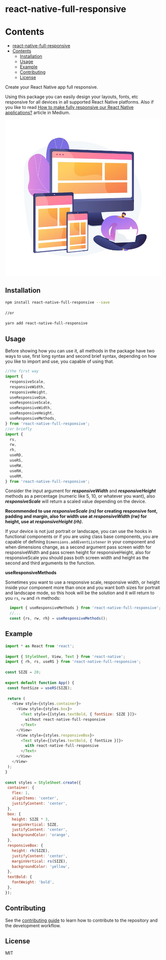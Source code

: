 # react-native-full-responsive

# Contents
- [react-native-full-responsive](#react-native-full-responsive)
- [Contents](#contents)
  - [Installation](#installation)
  - [Usage](#usage)
  - [Example](#example)
  - [Contributing](#contributing)
  - [License](#license)

Create your React Native app full responsive.

Using this package you can easily design your layouts, fonts, etc responsive for all devices in all supported React Native platforms.
Also if you like to read [How to make fully responsive our React Native applications?](https://medium.com/@hpousty/how-to-make-full-responsive-our-react-native-applications-9adaf26c11b1) article in Medium.

<p align="center">
  <img src="./baner.jpg" />
</p>

## Installation

```sh
npm install react-native-full-responsive --save

//or

yarn add react-native-full-responsive
```

## Usage
Before showing how you can use it, all methods in the package have two ways to use, first long syntax and second brief syntax, depending on how you like to import and use, you capable of using that.

```js
//the first way
import {
  responsiveScale,
  responsiveWidth,
  responsiveHeight,
  useResponsiveDim,
  useResponsiveScale,
  useResponsiveWidth,
  useResponsiveHeight,
  useResponsiveMethods,
} from 'react-native-full-responsive';
//or briefly
import {
  rs,
  rw,
  rh,
  useRD,
  useRS,
  useRW,
  useRH,
  useRM,
} from 'react-native-full-responsive';
```
Consider the input argument for ***responsiveWidth*** and ***responsiveHeight*** methods as a percentage (numeric like 5, 10, or whatever you want), also ***responsiveScale*** will return a scaled value depending on the device.

**Recommended to use *responsiveScale (rs)* for creating responsive font, padding and margin, also for width use at *responsiveWidth (rw)* for height, use at *responsiveHeight (rh)*.**

If your device is not just portrait or landscape, you can use the hooks in functional components or if you are using class base components, you are capable of defining ```Dimensions.addEventListener``` in your component and when dimensions change, as a second argument pass screen width for responsiveWidth and pass screen height for responsiveHeight, also for responsiveScale you should pass both screen width and height as the second and third arguments to the function.

**useResponsiveMethods**

Sometimes you want to use a responsive scale, responsive width, or height inside your component more than once and you want both sizes for portrait and landscape mode, so this hook will be the solution and it will return to you `rs`, `rw` and `rh` methods:

```ts
  import { useResponsiveMethods } from 'react-native-full-responsive'; //or useRM
  //...
  const {rs, rw, rh} = useResponsiveMethods();
```
## Example

 ```js
import * as React from 'react';

import { StyleSheet, View, Text } from 'react-native';
import { rh, rs, useRS } from 'react-native-full-responsive';

const SIZE = 20;

export default function App() {
  const fontSize = useRS(SIZE);

  return (
    <View style={styles.container}>
      <View style={styles.box}>
        <Text style={[styles.textBold, { fontSize: SIZE }]}>
          without react-native-full-responsive
        </Text>
      </View>
      <View style={styles.responsiveBox}>
        <Text style={[styles.textBold, { fontSize }]}>
          with react-native-full-responsive
        </Text>
      </View>
    </View>
  );
}

const styles = StyleSheet.create({
  container: {
    flex: 1,
    alignItems: 'center',
    justifyContent: 'center',
  },
  box: {
    height: SIZE * 3,
    marginVertical: SIZE,
    justifyContent: 'center',
    backgroundColor: 'orange',
  },
  responsiveBox: {
    height: rh(SIZE),
    justifyContent: 'center',
    marginVertical: rs(SIZE),
    backgroundColor: 'yellow',
  },
  textBold: {
    fontWeight: 'bold',
  },
});
 ```

 ## Contributing

See the [contributing guide](CONTRIBUTING.md) to learn how to contribute to the repository and the development workflow.

 ## License
 MIT
